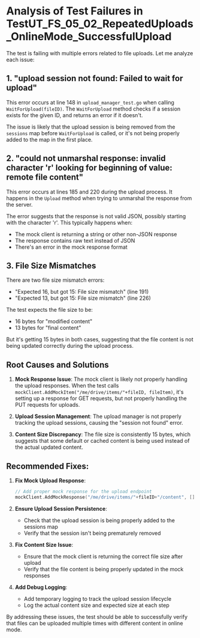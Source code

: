 

# Analysis of Test Failures in TestUT_FS_05_02_RepeatedUploads_OnlineMode_SuccessfulUpload

The test is failing with multiple errors related to file uploads. Let me analyze each issue:

## 1. "upload session not found: Failed to wait for upload"

This error occurs at line 148 in `upload_manager_test.go` when calling `WaitForUpload(fileID)`. The `WaitForUpload` method checks if a session exists for the given ID, and returns an error if it doesn't.

The issue is likely that the upload session is being removed from the `sessions` map before `WaitForUpload` is called, or it's not being properly added to the map in the first place.

## 2. "could not unmarshal response: invalid character 'r' looking for beginning of value: remote file content"

This error occurs at lines 185 and 220 during the upload process. It happens in the `Upload` method when trying to unmarshal the response from the server.

The error suggests that the response is not valid JSON, possibly starting with the character 'r'. This typically happens when:
- The mock client is returning a string or other non-JSON response
- The response contains raw text instead of JSON
- There's an error in the mock response format

## 3. File Size Mismatches

There are two file size mismatch errors:
- "Expected 16, but got 15: File size mismatch" (line 191)
- "Expected 13, but got 15: File size mismatch" (line 226)

The test expects the file size to be:
- 16 bytes for "modified content" 
- 13 bytes for "final content"

But it's getting 15 bytes in both cases, suggesting that the file content is not being updated correctly during the upload process.

## Root Causes and Solutions

1. **Mock Response Issue**: The mock client is likely not properly handling the upload responses. When the test calls `mockClient.AddMockItem("/me/drive/items/"+fileID, fileItem)`, it's setting up a response for GET requests, but not properly handling the PUT requests for uploads.

2. **Upload Session Management**: The upload manager is not properly tracking the upload sessions, causing the "session not found" error.

3. **Content Size Discrepancy**: The file size is consistently 15 bytes, which suggests that some default or cached content is being used instead of the actual updated content.

## Recommended Fixes:

1. **Fix Mock Upload Response**:
   ```go
   // Add proper mock response for the upload endpoint
   mockClient.AddMockResponse("/me/drive/items/"+fileID+"/content", []byte(fileItemJSON), 200, nil)
   ```

2. **Ensure Upload Session Persistence**:
   - Check that the upload session is being properly added to the sessions map
   - Verify that the session isn't being prematurely removed

3. **Fix Content Size Issue**:
   - Ensure that the mock client is returning the correct file size after upload
   - Verify that the file content is being properly updated in the mock responses

4. **Add Debug Logging**:
   - Add temporary logging to track the upload session lifecycle
   - Log the actual content size and expected size at each step

By addressing these issues, the test should be able to successfully verify that files can be uploaded multiple times with different content in online mode.